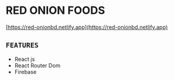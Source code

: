 # RED ONION FOODS

[https://red-onionbd.netlify.app](https://red-onionbd.netlify.app)

## `FEATURES`
- React js
- React Router Dom
- Firebase
